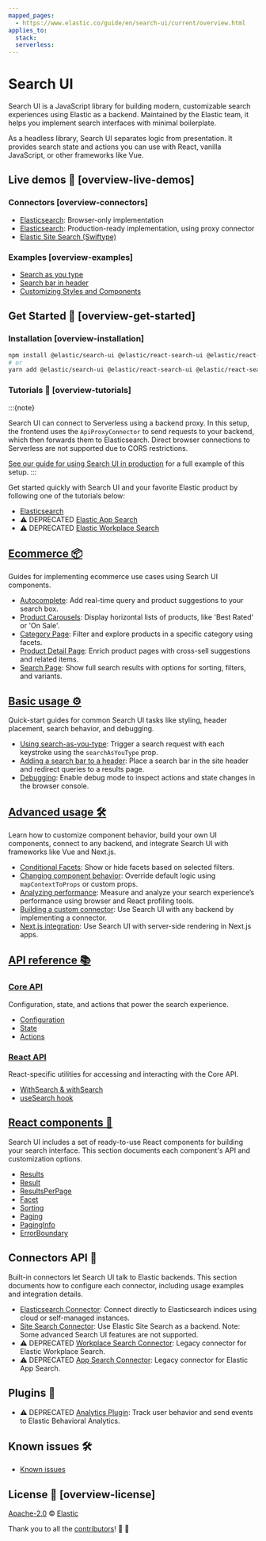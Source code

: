 ```yaml
---
mapped_pages:
  - https://www.elastic.co/guide/en/search-ui/current/overview.html
applies_to:
  stack:
  serverless:
---
```


# Search UI

Search UI is a JavaScript library for building modern, customizable search experiences using Elastic as a backend. Maintained by the Elastic team, it helps you implement search interfaces with minimal boilerplate.

As a headless library, Search UI separates logic from presentation. It provides search state and actions you can use with React, vanilla JavaScript, or other frameworks like Vue.

## Live demos 👀 [overview-live-demos]

### Connectors [overview-connectors]

- [Elasticsearch](https://codesandbox.io/s/github/elastic/search-ui/tree/main/examples/sandbox?file=%2Fsrc%2Fpages%2Felasticsearch-basic%2Findex.jsx): Browser-only implementation
- [Elasticsearch](https://codesandbox.io/s/github/elastic/search-ui/tree/main/examples/sandbox?file=%2Fsrc%2Fpages%2Felasticsearch-production-ready%2Findex.jsx): Production-ready implementation, using proxy connector
- [Elastic Site Search (Swiftype)](https://codesandbox.io/s/github/elastic/search-ui/tree/main/examples/sandbox?file=%2Fsrc%2Fpages%2Fsite-search%2Findex.jsx)

### Examples [overview-examples]

- [Search as you type](https://codesandbox.io/s/github/elastic/search-ui/tree/main/examples/sandbox?file=%2Fsrc%2Fpages%2Fsearch-as-you-type%2Findex.jsx)
- [Search bar in header](https://codesandbox.io/s/github/elastic/search-ui/tree/main/examples/sandbox?file=%2Fsrc%2Fpages%2Fsearch-bar-in-header%2Findex.jsx&from-embed=&initialpath=%2Fsearch-bar-in-header)
- [Customizing Styles and Components](https://codesandbox.io/s/github/elastic/search-ui/tree/main/examples/sandbox?file=%2Fsrc%2Fpages%2Fcustomizing-styles-and-html%2Findex.jsx)

## Get Started 🌟 [overview-get-started]

### Installation [overview-installation]

```sh
npm install @elastic/search-ui @elastic/react-search-ui @elastic/react-search-ui-views
# or
yarn add @elastic/search-ui @elastic/react-search-ui @elastic/react-search-ui-views
```

### Tutorials 📘 [overview-tutorials]

:::{note}

Search UI can connect to Serverless using a backend proxy. In this setup, the frontend uses the `ApiProxyConnector` to send requests to your backend, which then forwards them to Elasticsearch. Direct browser connections to Serverless are not supported due to CORS restrictions.

[See our guide for using Search UI in production](./tutorials-elasticsearch-production-usage.md) for a full example of this setup.
:::

Get started quickly with Search UI and your favorite Elastic product by following one of the tutorials below:

- [Elasticsearch](./tutorials-elasticsearch.md)
- ⚠️ DEPRECATED [Elastic App Search](./tutorials-app-search.md)
- ⚠️ DEPRECATED [Elastic Workplace Search](./tutorials-workplace-search.md)

## [Ecommerce 📦](./ecommerce.md)

Guides for implementing ecommerce use cases using Search UI components.

- [Autocomplete](./solutions-ecommerce-autocomplete.md): Add real-time query and product suggestions to your search box.
- [Product Carousels](./solutions-ecommerce-carousel.md): Display horizontal lists of products, like 'Best Rated' or 'On Sale'.
- [Category Page](./solutions-ecommerce-category-page.md): Filter and explore products in a specific category using facets.
- [Product Detail Page](./solutions-ecommerce-product-detail-page.md): Enrich product pages with cross-sell suggestions and related items.
- [Search Page](./solutions-ecommerce-search-page.md): Show full search results with options for sorting, filters, and variants.

## [Basic usage ⚙️](./basic-usage.md)

Quick-start guides for common Search UI tasks like styling, header placement, search behavior, and debugging.

- [Using search-as-you-type](./guides-using-search-as-you-type.md): Trigger a search request with each keystroke using the `searchAsYouType` prop.
- [Adding a search bar to a header](./guides-adding-search-bar-to-header.md): Place a search bar in the site header and redirect queries to a results page.
- [Debugging](./guides-debugging.md): Enable debug mode to inspect actions and state changes in the browser console.

## [Advanced usage 🛠️](./advanced-usage.md)

Learn how to customize component behavior, build your own UI components, connect to any backend, and integrate Search UI with frameworks like Vue and Next.js.

- [Conditional Facets](./guides-conditional-facets.md): Show or hide facets based on selected filters.
- [Changing component behavior](./guides-changing-component-behavior.md): Override default logic using `mapContextToProps` or custom props.
- [Analyzing performance](./guides-analyzing-performance.md): Measure and analyze your search experience’s performance using browser and React profiling tools.
- [Building a custom connector](./guides-building-custom-connector.md): Use Search UI with any backend by implementing a connector.
- [Next.js integration](./guides-nextjs-integration.md): Use Search UI with server-side rendering in Next.js apps.

## [API reference 📚](./api-reference.md)

### [Core API](./api-core-index.md)

Configuration, state, and actions that power the search experience.

- [Configuration](./api-core-configuration.md)
- [State](./api-core-state.md)
- [Actions](./api-core-actions.md)

### [React API](./api-react-search-provider.md)

React-specific utilities for accessing and interacting with the Core API.

- [WithSearch & withSearch](./api-react-with-search.md)
- [useSearch hook](./api-react-use-search.md)

## [React components 🧩](./api-react-components-search-box.md)

Search UI includes a set of ready-to-use React components for building your search interface. This section documents each component's API and customization options.

- [Results](./api-react-components-results.md)
- [Result](./api-react-components-result.md)
- [ResultsPerPage](./api-react-components-results-per-page.md)
- [Facet](./api-react-components-facet.md)
- [Sorting](./api-react-components-sorting.md)
- [Paging](./api-react-components-paging.md)
- [PagingInfo](./api-react-components-paging-info.md)
- [ErrorBoundary](./api-react-components-error-boundary.md)

## Connectors API 🔌

Built-in connectors let Search UI talk to Elastic backends. This section documents how to configure each connector, including usage examples and integration details.

- [Elasticsearch Connector](./api-connectors-elasticsearch.md): Connect directly to Elasticsearch indices using cloud or self-managed instances.
- [Site Search Connector](./api-connectors-site-search.md): Use Elastic Site Search as a backend. Note: Some advanced Search UI features are not supported.
- ⚠️ DEPRECATED [Workplace Search Connector](./api-connectors-workplace-search.md): Legacy connector for Elastic Workplace Search.
- ⚠️ DEPRECATED [App Search Connector](./api-connectors-app-search.md): Legacy connector for Elastic App Search.

## Plugins 🧪

- ⚠️ DEPRECATED [Analytics Plugin](./api-core-plugins-analytics-plugin.md): Track user behavior and send events to Elastic Behavioral Analytics.

## Known issues 🛠️

- [Known issues](./known-issues.md)

## License 📗 [overview-license]

[Apache-2.0](https://github.com/elastic/search-ui/blob/main/LICENSE.txt) © [Elastic](https://github.com/elastic)

Thank you to all the [contributors](https://github.com/elastic/search-ui/graphs/contributors)! 🙏 🙏
